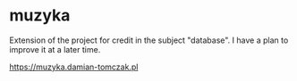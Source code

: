 # muzyka
Extension of the project for credit in the subject "database".
I have a plan to improve it at a later time.

https://muzyka.damian-tomczak.pl
